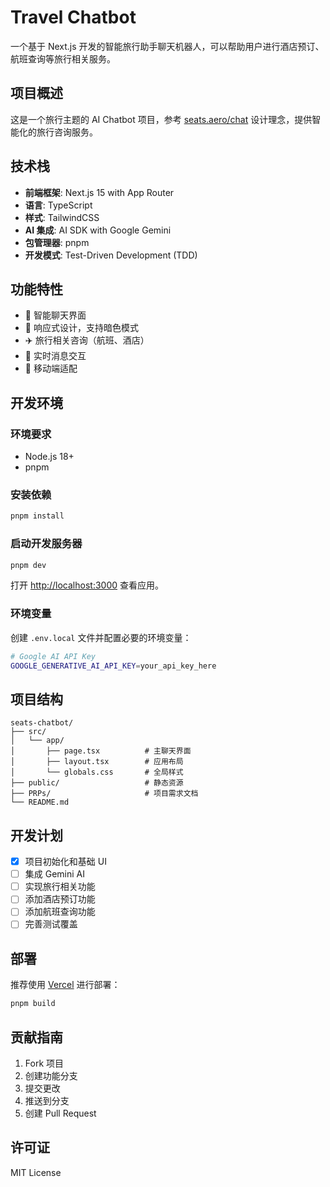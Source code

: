 # Travel Chatbot

一个基于 Next.js 开发的智能旅行助手聊天机器人，可以帮助用户进行酒店预订、航班查询等旅行相关服务。

## 项目概述

这是一个旅行主题的 AI Chatbot 项目，参考 [seats.aero/chat](https://seats.aero/chat) 设计理念，提供智能化的旅行咨询服务。

## 技术栈

- **前端框架**: Next.js 15 with App Router
- **语言**: TypeScript
- **样式**: TailwindCSS
- **AI 集成**: AI SDK with Google Gemini
- **包管理器**: pnpm
- **开发模式**: Test-Driven Development (TDD)

## 功能特性

- 🤖 智能聊天界面
- 🎨 响应式设计，支持暗色模式
- ✈️ 旅行相关咨询（航班、酒店）
- 🔄 实时消息交互
- 📱 移动端适配

## 开发环境

### 环境要求

- Node.js 18+
- pnpm

### 安装依赖

```bash
pnpm install
```

### 启动开发服务器

```bash
pnpm dev
```

打开 [http://localhost:3000](http://localhost:3000) 查看应用。

### 环境变量

创建 `.env.local` 文件并配置必要的环境变量：

```bash
# Google AI API Key
GOOGLE_GENERATIVE_AI_API_KEY=your_api_key_here
```

## 项目结构

```
seats-chatbot/
├── src/
│   └── app/
│       ├── page.tsx          # 主聊天界面
│       ├── layout.tsx        # 应用布局
│       └── globals.css       # 全局样式
├── public/                   # 静态资源
├── PRPs/                     # 项目需求文档
└── README.md
```

## 开发计划

- [x] 项目初始化和基础 UI
- [ ] 集成 Gemini AI
- [ ] 实现旅行相关功能
- [ ] 添加酒店预订功能
- [ ] 添加航班查询功能
- [ ] 完善测试覆盖

## 部署

推荐使用 [Vercel](https://vercel.com) 进行部署：

```bash
pnpm build
```

## 贡献指南

1. Fork 项目
2. 创建功能分支
3. 提交更改
4. 推送到分支
5. 创建 Pull Request

## 许可证

MIT License
